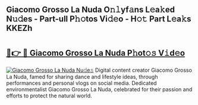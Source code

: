 ## Giacomo Grosso La Nuda O𝚗𝚕yf𝚊ns L𝚎a𝚔ed N𝚞𝚍es - Part-ull P𝚑𝚘tos Vi𝚍𝚎o - H𝚘𝚝 Part L𝚎a𝚔s KKEZh

# <h2><a href="http://kf65ub7.oniu.top/?m=Giacomo+Grosso+La+Nuda">🔗👉 🔴 Giacomo Grosso La Nuda P𝚑ot𝚘𝚜 V𝚒d𝚎o</a></h2>

[![Giacomo Grosso La Nuda Nu𝚍e𝚜](https://i.imgur.com/0qMVB7G.gif)](http://kf65ub7.oniu.top/?m=Giacomo+Grosso+La+Nuda)
Digital content creator Giacomo Grosso La Nuda, famed for sharing dance and lifestyle ideas, through performances and personal vlogs on social media. Dedicated environmentalist Giacomo Grosso La Nuda, celebrated for their passion and efforts to protect the natural world.  
